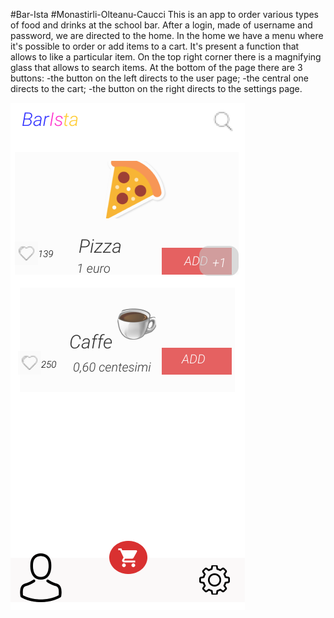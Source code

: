 #Bar-Ista
#Monastirli-Olteanu-Caucci
This is an app to order various types of food and drinks at the school bar.
After a login, made of username and password, we are directed to the home.
In the home we have a menu where it's possible to order or add items to a cart.
It's present a function that allows to like a particular item.
On the top right corner there is a magnifying glass that allows to search items.
At the bottom of the page there are 3 buttons: 
-the button on the left directs to the user page;
-the central one directs to the cart;
-the button on the right directs to the settings page.








<img src= "./design/home.png">
